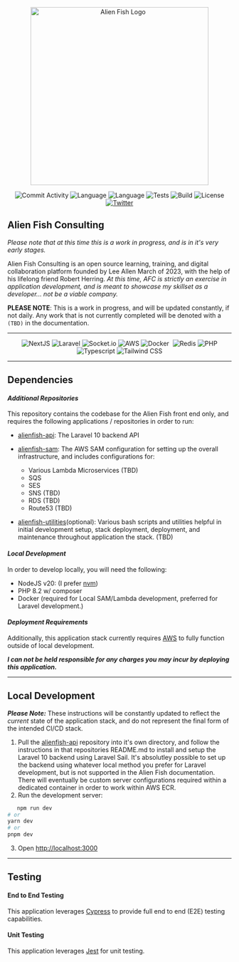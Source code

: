 <p align="center"><a href="https://alienfishconsulting.com" target="_blank"><img src="https://images2.imgbox.com/d0/fe/1YGgwXjt_o.png" width="400" alt="Alien Fish Logo"></a></p>

<p align="center">
<img src="https://img.shields.io/github/v/tag/TerryLeeAllenJr/alien-fish" alt="Commit Activity">
<img src="https://img.shields.io/badge/NodeJs-20.1.0-green" alt="Language">
<img src="https://img.shields.io/badge/Next-13.4.2-green" alt="Language">
<img src="https://img.shields.io/badge/tests-passing-green" alt="Tests">
<img src="https://img.shields.io/badge/build-passing-green" alt="Build">
<img src="https://img.shields.io/github/license/TerryLeeAllenJr/alien-fish" alt="License">
<a href="https://twitter.com"><img src="https://img.shields.io/twitter/follow/alienfish?style=social" alt="Twitter"></a>
</p>

## Alien Fish Consulting

*Please note that at this time this is a work in progress, and is in it's very early stages.*

Alien Fish Consulting is an open source learning, training, and digital collaboration platform founded by Lee Allen March of 2023, with the help of his lifelong friend Robert Herring. _At this time, AFC is strictly an exercise in application development, and is meant to showcase my skillset as a developer... not be a viable company._

**PLEASE NOTE**: This is a work in progress, and will be updated constantly, if not daily. Any work that is not currently completed will be denoted with a `(TBD)` in the documentation. 

___

<p align="center">
<img src="https://img.shields.io/badge/next.js-000000?style=for-the-badge&logo=nextdotjs&logoColor=white" alt="NextJS"/>
<img src="https://img.shields.io/badge/Laravel-FF2D20?style=for-the-badge&logo=laravel&logoColor=white" alt="Laravel"/>
<img src="https://img.shields.io/badge/Socket.io-010101?&style=for-the-badge&logo=Socket.io&logoColor=white" alt="Socket.io"/>
<img src="https://img.shields.io/badge/Amazon_AWS-FF9900?style=for-the-badge&logo=amazonaws&logoColor=white" alt="AWS"/>
<img src="https://img.shields.io/badge/Docker-2CA5E0?style=for-the-badge&logo=docker&logoColor=white" alt="Docker"/>
<img src="https://img.shields.io/badge/PostgreSQL-316192?style=for-the-badge&logo=postgresql&logoColor=white" alt=""PostgreSQL/>
<img src="https://img.shields.io/badge/redis-%23DD0031.svg?&style=for-the-badge&logo=redis&logoColor=white" alt="Redis"/>
<img src="https://img.shields.io/badge/PHP-777BB4?style=for-the-badge&logo=php&logoColor=white" alt="PHP"/>
<img src="https://img.shields.io/badge/TypeScript-007ACC?style=for-the-badge&logo=typescript&logoColor=white" alt="Typescript"/>
<img src="https://img.shields.io/badge/Tailwind_CSS-38B2AC?style=for-the-badge&logo=tailwind-css&logoColor=white" alt="Tailwind CSS"/>
</p>

---
## Dependencies

#### _Additional Repositories_
This repository contains the codebase for the Alien Fish front end only, and requires the following applications / repositories in order to run:

* [alienfish-api](https://githib.com/TerryLeeAllenJr/alienfish-api): The Laravel 10 backend API 

* [alienfish-sam](https://githib.com/TerryLeeAllenJr/alienfish-sam): The AWS SAM configuration for setting up the overall infrastructure, and includes configurations for:
  * Various Lambda Microservices (TBD)
  * SQS 
  * SES
  * SNS (TBD)
  * RDS (TBD)
  * Route53 (TBD)
* [alienfish-utilities](https://github.com/TerryLeeAllenJr/alienfish-utilities)(optional): Various bash scripts and utilities helpful in initial development setup, stack deployment, deployment, and maintenance throughout application the stack. (TBD)   

#### _Local Development_

In order to develop locally, you will need the following:

* NodeJS v20: (I prefer [nvm](https://github.com/nvm-sh/nvm)) 
* PHP 8.2 w/ composer
* Docker (required for Local SAM/Lambda development, preferred for Laravel development.)

#### _Deployment Requirements_

Additionally, this application stack currently requires [AWS](https://console.aws.com) to fully function outside of local development. 

**_I can not be held responsible for any charges you may incur by deploying this application._**

---

## Local Development 

**_Please Note:_** These instructions will be constantly updated to reflect the _current_ state of the application stack, and do not represent the final form of the intended CI/CD stack.

1. Pull the [alienfish-api](https://github.com/TerryLeeAllenJr/alienfish-api) repository into it's own directory, and follow the instructions in that repositories README.md to install and setup the Laravel 10 backend using Laravel Sail. It's absolutley possible to set up the backend using whatever local method you prefer for Laravel development, but is not supported in the Alien Fish documentation. There will eventually be custom server configurations required within a dedicated container in order to work within AWS ECR. 
2. Run the development server: 
```bash
   npm run dev
# or
yarn dev
# or
pnpm dev
```
3. Open [http://localhost:3000](http://localhost:3000)

---

## Testing

#### End to End Testing
This application leverages [Cypress](https://docs.cypress.io/guides/overview/why-cypress) to provide full end to end (E2E) testing capabilities. 


#### Unit Testing
This application leverages [Jest](https://jestjs.io/docs/getting-started) for unit testing.  

